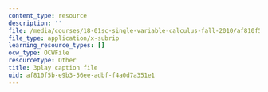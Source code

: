 ```yaml
---
content_type: resource
description: ''
file: /media/courses/18-01sc-single-variable-calculus-fall-2010/af810f5be9b356eeadbff4a0d7a351e1_aWV4khIBvCM.vtt
file_type: application/x-subrip
learning_resource_types: []
ocw_type: OCWFile
resourcetype: Other
title: 3play caption file
uid: af810f5b-e9b3-56ee-adbf-f4a0d7a351e1
---
```

